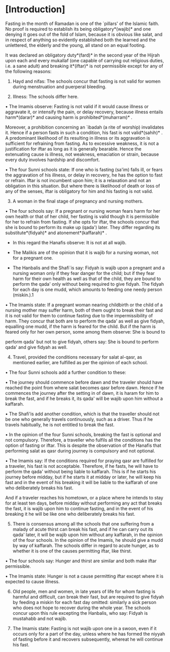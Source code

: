 [Introduction]
==============

Fasting in the month of Ramadan is one of the \`pillars' of the Islamic
faith. No proof is required to establish its being obligatory*(wajib)*
and one denying it goes out of the fold of Islam, because it is obvious
like salat, and in respect of anything so evidently established both the
learned and the unlettered, the elderly and the young, all stand on an
equal footing.

It was declared an obligatory duty*(fard)* in the second year of the
Hijrah upon each and every mukallaf (one capable of carrying out
religious duties, i.e. a sane adult) and breaking it*(iftar)* is not
permissible except for any of the following reasons:

1. Hayd and nifas: The schools concur that fasting is not valid for
women during menstruation and puerperal bleeding.

2. Illness: The schools differ here.

• The Imamis observe: Fasting is not valid if it would cause illness or
aggravate it, or intensify the pain, or delay recovery, because illness
entails harm*(darar)* and causing harm is prohibited*(muharram)* .

Moreover, a prohibition concerning an \`ibadah (a rite of worship)
invalidates it. Hence if a person fasts in such a condition, his fast is
not valid*(sahih)* . A predominant likelihood of its resulting in
illness or its aggravation is sufficient for refraining from fasting. As
to excessive weakness, it is not a justification for iftar as long as it
is generally bearable. Hence the extenuating cause is illness, not
weakness, emaciation or strain, because every duty involves hardship and
discomfort.

• The four Sunni schools state: If one who is fasting (sa'im) falls ill,
or fears the aggravation of his illness, or delay in recovery, he has
the option to fast or refrain. Iftar is not incumbent upon him; it is a
relaxation and not an obligation in this situation. But where there is
likelihood of death or loss of any of the senses, iftar is obligatory
for him and his fasting is not valid.

3. A woman in the final stage of pregnancy and nursing mothers.

• The four schools say: If a pregnant or nursing woman fears harm for
her own health or that of her child, her fasting is valid though it is
permissible for her to refrain from fasting. If she opts for iftar, the
schools concur that she is bound to perform its make up (qada') later.
They differ regarding its substitute*(fidyah)* and atonement*(kaffarah)*
.

- In this regard the Hanafis observe: It is not at all wajib.

- The Malikis are of the opinion that it is wajib for a nursing woman,
not for a pregnant one.

- The Hanbalis and the Shafi\`is say: Fidyah is wajib upon a pregnant
and a nursing woman only if they fear danger for the child; but if they
fear harm for their own health as well as that of the child, they are
bound to perform the qada' only without being required to give fidyah.
The fidyah for each day is one mudd, which amounts to feeding one needy
person (miskin.).1

• The Imamis state: If a pregnant woman nearing childbirth or the child
of a nursing mother may suffer harm, both of them ought to break their
fast and it is not valid for them to continue fasting due to the
impermissibility of harm. They concur that both are to perform the qada'
as well as give fidyah, equalling one mudd, if the harm is feared for
the child. But if the harm is feared only for her own person, some among
them observe: She is bound to

perform qada' but not to give fidyah, others say: She is bound to
perform qada' and give fidyah as well.

4. Travel, provided the conditions necessary for salat al-qasr, as
mentioned earlier, are fulfilled as per the opinion of each school.

• The four Sunni schools add a further condition to these:

• The journey should commence before dawn and the traveler should have
reached the point from where salat becomes qasr before dawn. Hence if he
commences the journey after the setting in of dawn, it is haram for him
to break the fast, and if he breaks it, its qada' will be wajib upon him
without a kaffarah.

• The Shafi'is add another condition, which is that the traveller should
not be one who generally travels continuously, such as a driver. Thus if
he travels habitually, he is not entitled to break the fast.

• In the opinion of the four Sunni schools, breaking the fast is
optional and not compulsory. Therefore, a traveller who fulfils all the
conditions has the option of fasting or iftar. This is despite the
observation of the Hanafis that performing salat as qasr during journey
is compulsory and not optional.

• The Imamis say: If the conditions required for praying qasr are
fulfilled for a traveler, his fast is not acceptable. Therefore, if he
fasts, he will have to perform the qada' without being liable to
kaffarah. This is if he starts his journey before midday, but if he
starts it at midday or later, he will keep his fast and in the event of
his breaking it will be liable to the kaffarah of one who deliberately
breaks his fast.

And if a traveler reaches his hometown, or a place where he intends to
stay for at least ten days, before midday without performing any act
that breaks the fast, it is wajib upon him to continue fasting, and in
the event of his breaking it he will be like one who deliberately breaks
his fast.

5. There is consensus among all the schools that one suffering from a
malady of acute thirst can break his fast, and if he can carry out its
qada' later, it will be wajib upon him without any kaffarah, in the
opinion of the four schools. In the opinion of the Imamis, he should
give a mudd by way of kaffarah. The schools differ in regard to acute
hunger, as to whether it is one of the causes permitting iftar, like
thirst.

• The four schools say: Hunger and thirst are similar and both make
iftar permissible.

• The Imamis state: Hunger is not a cause permitting iftar except where
it is expected to cause illness.

6. Old people, men and women, in late years of life for whom fasting is
harmful and difficult, can break their fast, but are required to give
fidyah by feeding a miskin for each fast day omitted: similarly a sick
person who does not hope to recover during the whole year. The schools
concur upon this rule excepting the Hanbalis, who say: Fidyah is
mustahabb and not wajib.

7. The Imamis state: Fasting is not wajib upon one in a swoon, even if
it occurs only for a part of the day, unless where he has formed the
niyyah of fasting before it and recovers subsequently, whereat he will
continue his fast.


